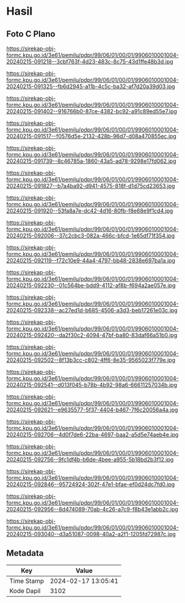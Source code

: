 # Hasil

## Foto C Plano

https://sirekap-obj-formc.kpu.go.id/3e61/pemilu/pdpr/99/06/01/00/01/9906010001004-20240215-091218--3cbf763f-4d23-483c-8c75-43d1ffe48b3d.jpg

https://sirekap-obj-formc.kpu.go.id/3e61/pemilu/pdpr/99/06/01/00/01/9906010001004-20240215-091325--fb6d2945-a11b-4c5c-ba32-af7d20a39d03.jpg

https://sirekap-obj-formc.kpu.go.id/3e61/pemilu/pdpr/99/06/01/00/01/9906010001004-20240215-091402--916766b0-87ce-4382-bc92-a91c89ed55e7.jpg

https://sirekap-obj-formc.kpu.go.id/3e61/pemilu/pdpr/99/06/01/00/01/9906010001004-20240215-091517--f0576d5e-2132-428b-96d7-d08a470855ec.jpg

https://sirekap-obj-formc.kpu.go.id/3e61/pemilu/pdpr/99/06/01/00/01/9906010001004-20240215-091739--8c46785a-1860-43a5-ad78-9298e17fd062.jpg

https://sirekap-obj-formc.kpu.go.id/3e61/pemilu/pdpr/99/06/01/00/01/9906010001004-20240215-091827--b7a4ba92-d941-4575-818f-d1d75cd23653.jpg

https://sirekap-obj-formc.kpu.go.id/3e61/pemilu/pdpr/99/06/01/00/01/9906010001004-20240215-091920--53fa8a7e-dc42-4d16-80fb-f8e68e9f1cd4.jpg

https://sirekap-obj-formc.kpu.go.id/3e61/pemilu/pdpr/99/06/01/00/01/9906010001004-20240215-092006--37c2cbc3-082a-466c-bfcd-1e65df71f354.jpg

https://sirekap-obj-formc.kpu.go.id/3e61/pemilu/pdpr/99/06/01/00/01/9906010001004-20240215-092119--f72c10e9-44a4-4797-bb48-2838e697ba1a.jpg

https://sirekap-obj-formc.kpu.go.id/3e61/pemilu/pdpr/99/06/01/00/01/9906010001004-20240215-092230--01c564be-bdd9-4112-af8b-f694a2ae057e.jpg

https://sirekap-obj-formc.kpu.go.id/3e61/pemilu/pdpr/99/06/01/00/01/9906010001004-20240215-092338--ac27ed1d-b685-4506-a3d3-beb17261e03c.jpg

https://sirekap-obj-formc.kpu.go.id/3e61/pemilu/pdpr/99/06/01/00/01/9906010001004-20240215-092420--da2f30c2-4094-47bf-ba80-83daf66a51b0.jpg

https://sirekap-obj-formc.kpu.go.id/3e61/pemilu/pdpr/99/06/01/00/01/9906010001004-20240215-092502--8f13b3cc-c802-4ff6-8e35-9565023f779e.jpg

https://sirekap-obj-formc.kpu.go.id/3e61/pemilu/pdpr/99/06/01/00/01/9906010001004-20240215-092541--d013f045-b78b-4b92-98a6-66611257034b.jpg

https://sirekap-obj-formc.kpu.go.id/3e61/pemilu/pdpr/99/06/01/00/01/9906010001004-20240215-092621--e9635577-5f37-4404-b467-7f6c20056a4a.jpg

https://sirekap-obj-formc.kpu.go.id/3e61/pemilu/pdpr/99/06/01/00/01/9906010001004-20240215-092706--4d0f7de6-22ba-4697-baa2-a5d5e74aeb4e.jpg

https://sirekap-obj-formc.kpu.go.id/3e61/pemilu/pdpr/99/06/01/00/01/9906010001004-20240215-092756--9fc1df4b-b6de-4bee-a955-5b18bd2b3f12.jpg

https://sirekap-obj-formc.kpu.go.id/3e61/pemilu/pdpr/99/06/01/00/01/9906010001004-20240215-092846--95724924-302f-47e1-bfae-ef0d24dc7fd0.jpg

https://sirekap-obj-formc.kpu.go.id/3e61/pemilu/pdpr/99/06/01/00/01/9906010001004-20240215-092956--8d474089-70ab-4c26-a7c9-f8b43e1abb2c.jpg

https://sirekap-obj-formc.kpu.go.id/3e61/pemilu/pdpr/99/06/01/00/01/9906010001004-20240215-093040--d3a51087-0098-40a2-a2f1-1205fd72987c.jpg


## Metadata

| Key        | Value               |
| ---------- | ------------------- |
| Time Stamp | 2024-02-17 13:05:41 |
| Kode Dapil | 3102                |



